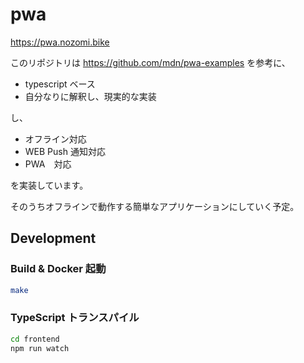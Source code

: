 # pwa

https://pwa.nozomi.bike

このリポジトリは https://github.com/mdn/pwa-examples を参考に、

* typescript ベース
* 自分なりに解釈し、現実的な実装

し、

* オフライン対応
* WEB Push 通知対応
* PWA　対応

を実装しています。

そのうちオフラインで動作する簡単なアプリケーションにしていく予定。

## Development

### Build & Docker 起動

```bash
make
```

### TypeScript トランスパイル

```bash
cd frontend
npm run watch
```

